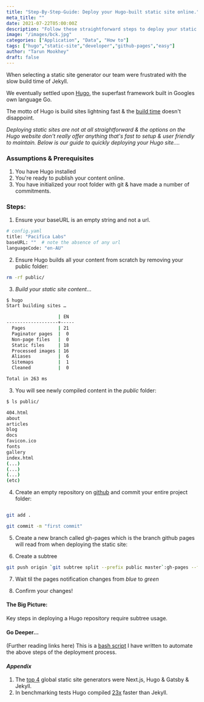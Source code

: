 ```yaml
---
title: "Step-By-Step-Guide: Deploy your Hugo-built static site online."
meta_title: ""
date: 2021-07-22T05:00:00Z
description: "Follow these straightforward steps to deploy your static site built with Hugo for free."
image: "/images/bck.jpg"
categories: ["Application", "Data", "How to"]
tags: ["hugo","static-site","developer","github-pages","easy"]
author: "Tarun Mookhey"
draft: false
---
```

When selecting a static site generator our team were frustrated with the slow build time of Jekyll. 

We eventually settled upon [Hugo](https://www.gohugo.com), the superfast framework built in Googles own language Go. 

The motto of Hugo is build sites lightning fast & the [build time](https://stackshare.io/stackups/hugo-vs-jekyll#:~:text=Generally%20speaking%2C%20Hugo%20builds%20sites,is%20to%20stay%20extremely%20fast.) doesn't disappoint.

*Deploying static sites are not at all straightforward & the options on the Hugo website don't really offer anything that's fast to setup & user friendly to maintain. Below is our guide to quickly deploying your Hugo site....*  

### Assumptions & Prerequisites
1. You have Hugo installed
2. You're ready to publish your content online.
3. You have initialized your root folder with git & have made a number of commitments.

### Steps:

1. Ensure your baseURL is an empty string and not a url.
```bash
# config.yaml
title: "Pacifica Labs"
baseURL: ""  # note the absence of any url
languageCode: "en-AU"
```
2. Ensure Hugo builds all your content from scratch by removing your public folder:

```bash
rm -rf public/

```

3. *Build your static site content*...
  
```bash
$ hugo
Start building sites …

                   | EN
-------------------+-----
  Pages            | 21
  Paginator pages  |  0
  Non-page files   |  0
  Static files     | 18
  Processed images | 16
  Aliases          |  6
  Sitemaps         |  1
  Cleaned          |  0

Total in 263 ms
``` 

 3. You will see newly compiled content in the *public* folder:

```sh
$ ls public/

404.html
about
articles
blog
docs
favicon.ico
fonts
gallery
index.html
(...)
(...)
(...)
(etc)

```

4. Create an empty repository on [github](https://docs.github.com/en/get-started/quickstart/create-a-repo) and commit your entire project folder:

```bash

git add .

git commit -m "first commit"

```

5. Create a new branch called gh-pages which is the branch github pages will read from when deploying the static site:

6. Create a subtree
 
```bash
git push origin `git subtree split --prefix public master`:gh-pages --force
```

7. Wait til the pages notification changes from *blue* to *green*

8. Confirm your changes!

#### The Big Picture:

Key steps in deploying a Hugo repository require subtree usage.

#### Go Deeper... 
(Further reading links here)
This is a [bash script](https://gist.github.com/pacificalabs/27b60e18d0c1a472d6f7cde1350cde15) I have written to automate the above steps of the deployment process.

#### ***Appendix***

1. The [top 4](https://jamstack.org/generators/) global static site generators were Next.js, Hugo & Gatsby & Jekyll. 
2. In benchmarking tests Hugo compiled [23x](https://forestry.io/blog/hugo-vs-jekyll-benchmark/#tl-dr) faster than Jekyll.
